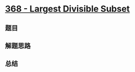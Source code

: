# [368 - Largest Divisible Subset](https://leetcode.com/problems/largest-divisible-subset/)

## 题目


## 解题思路


## 总结


